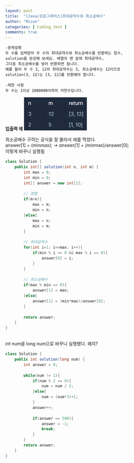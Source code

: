```yaml
---
layout: post
title:  "[Java/프로그래머스]최대공약수와 최소공배수"
author: "Misun"
categories: [ Coding_test ]
comments: true
---
```

```
-문제설명
두 수를 입력받아 두 수의 최대공약수와 최소공배수를 반환하는 함수, 
solution을 완성해 보세요. 배열의 맨 앞에 최대공약수, 
그다음 최소공배수를 넣어 반환하면 됩니다. 
예를 들어 두 수 3, 12의 최대공약수는 3, 최소공배수는 12이므로 
solution(3, 12)는 [3, 12]를 반환해야 합니다.

-제한 사항
두 수는 1이상 1000000이하의 자연수입니다.
```
<b>입출력 예</b>
![Image with caption](../img/Coding/17.png "output")
<br />

최소공배수 구하는 공식을 잘 몰라서 애를 먹었다.<br />
answer[1] = (min*max); -> answer[1] = (min*max)/answer[0];<br />
이렇게 바꾸니 실행됨

```java
class Solution {
    public int[] solution(int n, int m) {
        int max = 0;
        int min = 0;
        int[] answer = new int[2];
        
        // 정렬
        if(m>n){
            max = m;
            min = n;
        }else{
            max = n;
            min = m;
        }
        
        // 최대공약수
        for(int i=1; i<=max; i++){
            if(min % i == 0 && max % i == 0){
                answer[0] = i;
            }
        }
        
        // 최소공배수
        if(max % min == 0){
            answer[1] = max;
        }else{
            answer[1] = (min*max)/answer[0];
        }

        return answer;
    }
}
```
<br />
int num을 long num으로 바꾸니 실행됐다. 왜지?<br />

```java
class Solution {
    public int solution(long num) {
        int answer = 0;
        
        while(num != 1){
            if(num % 2 == 0){
                num = num / 2;
            }else{
                num = (num*3)+1;
            }
            answer++;
            
            if(answer == 500){
                answer = -1;
                break;
            }
        }
        return answer;
    }
}
```